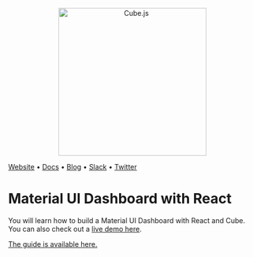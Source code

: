 <p align="center"><a href="https://cube.dev"><img src="https://i.imgur.com/zYHXm4o.png" alt="Cube.js" width="300px"></a></p>

[Website](https://cube.dev) • [Docs](https://cube.dev/docs) • [Blog](https://cube.dev/blog) • [Slack](https://slack.cube.dev) • [Twitter](https://twitter.com/thecubejs)

# Material UI Dashboard with React
You will learn how to build a Material UI Dashboard with React and Cube.
You can also check out a [live demo here](https://material-ui-dashboard-demo.cube.dev/).

[The guide is available here.](https://material-ui-dashboard.cube.dev/)
